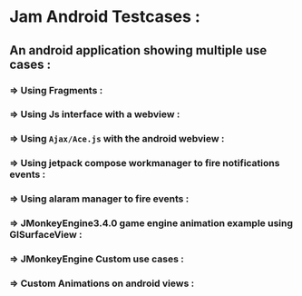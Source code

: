 # Jam Android Testcases :

## An android application showing multiple use cases :

### => Using Fragments : 

### => Using Js interface with a webview : 

### => Using `Ajax/Ace.js` with the android webview : 

### => Using jetpack compose workmanager to fire notifications events : 

### => Using alaram manager to fire events : 

### => JMonkeyEngine3.4.0 game engine animation example using GlSurfaceView : 

### => JMonkeyEngine Custom use cases : 

### => Custom Animations on android views : 


